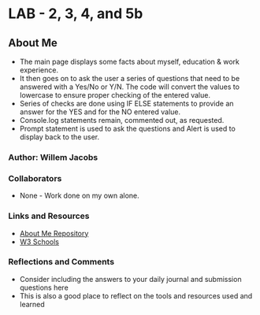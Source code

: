 # LAB - 2, 3, 4, and 5b

## About Me

- The main page displays some facts about myself, education & work experience.
- It then goes on to ask the user a series of questions that need to be answered with a Yes/No or Y/N. The code will convert the values to lowercase to ensure proper checking of the entered value.
- Series of checks are done using IF ELSE statements to provide an answer for the YES and for the NO entered value.
- Console.log statements remain, commented out, as requested.
- Prompt statement is used to ask the questions and Alert is used to display back to the user.

### Author: Willem Jacobs

### Collaborators

- None - Work done on my own alone.

### Links and Resources

- [About Me Repository](https://github.com/Willem-Jacobs/about-me.git)
- [W3 Schools](https://www.w3schools.com)

### Reflections and Comments

- Consider including the answers to your daily journal and submission questions here
- This is also a good place to reflect on the tools and resources used and learned
